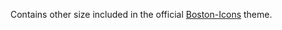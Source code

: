 Contains other size included in the official [Boston-Icons](https://github.com/heychrisd/Boston-Icons) theme.


